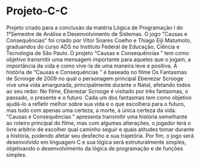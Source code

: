 # Projeto-C-C
Projeto criado para a conclusão da matéria Lógica de Programação I do 1°Semestre de Análise e Desenvolvimento de Sistemas.
O jogo "Causas e Consequências" foi criado por Vitor Soares Coelho e Thiago Eiji Matumoto, graduandos do curso ADS no Instituto Federal de Educação, Ciência e Tecnologia de São Paulo. O projeto “Causas e Consequências ” tem como objetivo transmitir uma mensagem importante para aqueles que o jogam, a importância da vida e como vive-la de uma maneira leve e positiva. A história de “Causas e Consequências ” é baseada no filme Os Fantasmas de Scrooge de 2009 no qual o personagem principal Ebenezar Scrooge vive uma vida amargurada, principalmente durante o Natal, afetando todos ao seu redor. No filme, Ebenezar Scrooge é visitado por três fantasmas, o passado, o presente e o futuro. Cada um dos fantasmas tem como objetivo ajudá-lo a refletir melhor sobre sua vida e o que escolhera para o futuro, mas tudo com apenas uma certeza, a morte, a única certeza da vida.
“Causas e Consequências ” apresenta transmitir uma história semelhante ao roteiro principal do filme, mas com algumas alterações, o jogador terá o livre arbítrio de escolher qual caminho seguir e quais atitudes tomar durante a história, podendo afetar seu desfecho e sua trajetória. 
Por fim, o jogo será desenvolvido em linguagem C e sua lógica será estruturalmente simples, objetivando o desenvolvimento da lógica de programação e de funções simples.
